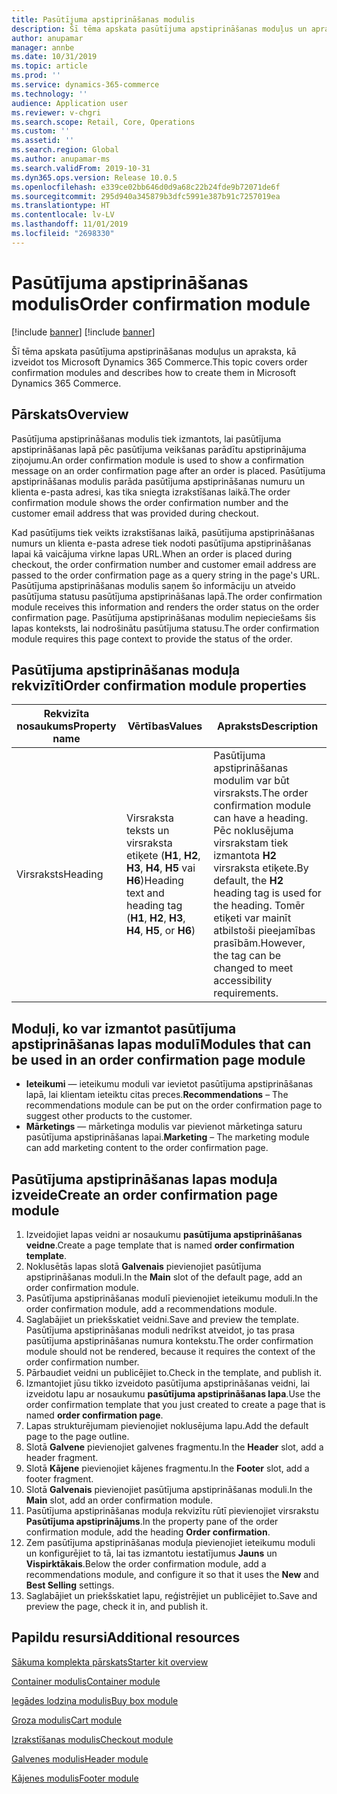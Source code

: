 ```yaml
---
title: Pasūtījuma apstiprināšanas modulis
description: Šī tēma apskata pasūtījuma apstiprināšanas moduļus un apraksta, kā izveidot tos Microsoft Dynamics 365 Commerce.
author: anupamar
manager: annbe
ms.date: 10/31/2019
ms.topic: article
ms.prod: ''
ms.service: dynamics-365-commerce
ms.technology: ''
audience: Application user
ms.reviewer: v-chgri
ms.search.scope: Retail, Core, Operations
ms.custom: ''
ms.assetid: ''
ms.search.region: Global
ms.author: anupamar-ms
ms.search.validFrom: 2019-10-31
ms.dyn365.ops.version: Release 10.0.5
ms.openlocfilehash: e339ce02bb646d0d9a68c22b24fde9b72071de6f
ms.sourcegitcommit: 295d940a345879b3dfc5991e387b91c7257019ea
ms.translationtype: HT
ms.contentlocale: lv-LV
ms.lasthandoff: 11/01/2019
ms.locfileid: "2698330"
---
```

# <a name="order-confirmation-module"></a><span data-ttu-id="4dcab-103">Pasūtījuma apstiprināšanas modulis</span><span class="sxs-lookup"><span data-stu-id="4dcab-103">Order confirmation module</span></span>

[!include [banner](includes/preview-banner.md)]
[!include [banner](includes/banner.md)]

<span data-ttu-id="4dcab-104">Šī tēma apskata pasūtījuma apstiprināšanas moduļus un apraksta, kā izveidot tos Microsoft Dynamics 365 Commerce.</span><span class="sxs-lookup"><span data-stu-id="4dcab-104">This topic covers order confirmation modules and describes how to create them in Microsoft Dynamics 365 Commerce.</span></span>

## <a name="overview"></a><span data-ttu-id="4dcab-105">Pārskats</span><span class="sxs-lookup"><span data-stu-id="4dcab-105">Overview</span></span>

<span data-ttu-id="4dcab-106">Pasūtījuma apstiprināšanas modulis tiek izmantots, lai pasūtījuma apstiprināšanas lapā pēc pasūtījuma veikšanas parādītu apstiprinājuma ziņojumu.</span><span class="sxs-lookup"><span data-stu-id="4dcab-106">An order confirmation module is used to show a confirmation message on an order confirmation page after an order is placed.</span></span> <span data-ttu-id="4dcab-107">Pasūtījuma apstiprināšanas modulis parāda pasūtījuma apstiprināšanas numuru un klienta e-pasta adresi, kas tika sniegta izrakstīšanas laikā.</span><span class="sxs-lookup"><span data-stu-id="4dcab-107">The order confirmation module shows the order confirmation number and the customer email address that was provided during checkout.</span></span>

<span data-ttu-id="4dcab-108">Kad pasūtījums tiek veikts izrakstīšanas laikā, pasūtījuma apstiprināšanas numurs un klienta e-pasta adrese tiek nodoti pasūtījuma apstiprināšanas lapai kā vaicājuma virkne lapas URL.</span><span class="sxs-lookup"><span data-stu-id="4dcab-108">When an order is placed during checkout, the order confirmation number and customer email address are passed to the order confirmation page as a query string in the page's URL.</span></span> <span data-ttu-id="4dcab-109">Pasūtījuma apstiprināšanas modulis saņem šo informāciju un atveido pasūtījuma statusu pasūtījuma apstiprināšanas lapā.</span><span class="sxs-lookup"><span data-stu-id="4dcab-109">The order confirmation module receives this information and renders the order status on the order confirmation page.</span></span> <span data-ttu-id="4dcab-110">Pasūtījuma apstiprināšanas modulim nepieciešams šis lapas konteksts, lai nodrošinātu pasūtījuma statusu.</span><span class="sxs-lookup"><span data-stu-id="4dcab-110">The order confirmation module requires this page context to provide the status of the order.</span></span>

## <a name="order-confirmation-module-properties"></a><span data-ttu-id="4dcab-111">Pasūtījuma apstiprināšanas moduļa rekvizīti</span><span class="sxs-lookup"><span data-stu-id="4dcab-111">Order confirmation module properties</span></span>

| <span data-ttu-id="4dcab-112">Rekvizīta nosaukums</span><span class="sxs-lookup"><span data-stu-id="4dcab-112">Property name</span></span> | <span data-ttu-id="4dcab-113">Vērtības</span><span class="sxs-lookup"><span data-stu-id="4dcab-113">Values</span></span> | <span data-ttu-id="4dcab-114">Apraksts</span><span class="sxs-lookup"><span data-stu-id="4dcab-114">Description</span></span> |
|---------------|--------|-------------|
| <span data-ttu-id="4dcab-115">Virsraksts</span><span class="sxs-lookup"><span data-stu-id="4dcab-115">Heading</span></span>       | <span data-ttu-id="4dcab-116">Virsraksta teksts un virsraksta etiķete (**H1**, **H2**, **H3**, **H4**, **H5** vai **H6**)</span><span class="sxs-lookup"><span data-stu-id="4dcab-116">Heading text and heading tag (**H1**, **H2**, **H3**, **H4**, **H5**, or **H6**)</span></span> | <span data-ttu-id="4dcab-117">Pasūtījuma apstiprināšanas modulim var būt virsraksts.</span><span class="sxs-lookup"><span data-stu-id="4dcab-117">The order confirmation module can have a heading.</span></span> <span data-ttu-id="4dcab-118">Pēc noklusējuma virsrakstam tiek izmantota **H2** virsraksta etiķete.</span><span class="sxs-lookup"><span data-stu-id="4dcab-118">By default, the **H2** heading tag is used for the heading.</span></span> <span data-ttu-id="4dcab-119">Tomēr etiķeti var mainīt atbilstoši pieejamības prasībām.</span><span class="sxs-lookup"><span data-stu-id="4dcab-119">However, the tag can be changed to meet accessibility requirements.</span></span> |

## <a name="modules-that-can-be-used-in-an-order-confirmation-page-module"></a><span data-ttu-id="4dcab-120">Moduļi, ko var izmantot pasūtījuma apstiprināšanas lapas modulī</span><span class="sxs-lookup"><span data-stu-id="4dcab-120">Modules that can be used in an order confirmation page module</span></span> 

- <span data-ttu-id="4dcab-121">**Ieteikumi** — ieteikumu moduli var ievietot pasūtījuma apstiprināšanas lapā, lai klientam ieteiktu citas preces.</span><span class="sxs-lookup"><span data-stu-id="4dcab-121">**Recommendations** – The recommendations module can be put on the order confirmation page to suggest other products to the customer.</span></span>
- <span data-ttu-id="4dcab-122">**Mārketings** — mārketinga modulis var pievienot mārketinga saturu pasūtījuma apstiprināšanas lapai.</span><span class="sxs-lookup"><span data-stu-id="4dcab-122">**Marketing** – The marketing module can add marketing content to the order confirmation page.</span></span>

## <a name="create-an-order-confirmation-page-module"></a><span data-ttu-id="4dcab-123">Pasūtījuma apstiprināšanas lapas moduļa izveide</span><span class="sxs-lookup"><span data-stu-id="4dcab-123">Create an order confirmation page module</span></span>

1. <span data-ttu-id="4dcab-124">Izveidojiet lapas veidni ar nosaukumu **pasūtījuma apstiprināšanas veidne**.</span><span class="sxs-lookup"><span data-stu-id="4dcab-124">Create a page template that is named **order confirmation template**.</span></span>
1. <span data-ttu-id="4dcab-125">Noklusētās lapas slotā **Galvenais** pievienojiet pasūtījuma apstiprināšanas moduli.</span><span class="sxs-lookup"><span data-stu-id="4dcab-125">In the **Main** slot of the default page, add an order confirmation module.</span></span>
1. <span data-ttu-id="4dcab-126">Pasūtījuma apstiprināšanas modulī pievienojiet ieteikumu moduli.</span><span class="sxs-lookup"><span data-stu-id="4dcab-126">In the order confirmation module, add a recommendations module.</span></span>
1. <span data-ttu-id="4dcab-127">Saglabājiet un priekšskatiet veidni.</span><span class="sxs-lookup"><span data-stu-id="4dcab-127">Save and preview the template.</span></span> <span data-ttu-id="4dcab-128">Pasūtījuma apstiprināšanas moduli nedrīkst atveidot, jo tas prasa pasūtījuma apstiprināšanas numura kontekstu.</span><span class="sxs-lookup"><span data-stu-id="4dcab-128">The order confirmation module should not be rendered, because it requires the context of the order confirmation number.</span></span>
1. <span data-ttu-id="4dcab-129">Pārbaudiet veidni un publicējiet to.</span><span class="sxs-lookup"><span data-stu-id="4dcab-129">Check in the template, and publish it.</span></span>
1. <span data-ttu-id="4dcab-130">Izmantojiet jūsu tikko izveidoto pasūtījuma apstiprināšanas veidni, lai izveidotu lapu ar nosaukumu **pasūtījuma apstiprināšanas lapa**.</span><span class="sxs-lookup"><span data-stu-id="4dcab-130">Use the order confirmation template that you just created to create a page that is named **order confirmation page**.</span></span>
1. <span data-ttu-id="4dcab-131">Lapas strukturējumam pievienojiet noklusējuma lapu.</span><span class="sxs-lookup"><span data-stu-id="4dcab-131">Add the default page to the page outline.</span></span>
1. <span data-ttu-id="4dcab-132">Slotā **Galvene** pievienojiet galvenes fragmentu.</span><span class="sxs-lookup"><span data-stu-id="4dcab-132">In the **Header** slot, add a header fragment.</span></span>
1. <span data-ttu-id="4dcab-133">Slotā **Kājene** pievienojiet kājenes fragmentu.</span><span class="sxs-lookup"><span data-stu-id="4dcab-133">In the **Footer** slot, add a footer fragment.</span></span>
1. <span data-ttu-id="4dcab-134">Slotā **Galvenais** pievienojiet pasūtījuma apstiprināšanas moduli.</span><span class="sxs-lookup"><span data-stu-id="4dcab-134">In the **Main** slot, add an order confirmation module.</span></span>
1. <span data-ttu-id="4dcab-135">Pasūtījuma apstiprināšanas moduļa rekvizītu rūtī pievienojiet virsrakstu **Pasūtījuma apstiprinājums**.</span><span class="sxs-lookup"><span data-stu-id="4dcab-135">In the property pane of the order confirmation module, add the heading **Order confirmation**.</span></span>
1. <span data-ttu-id="4dcab-136">Zem pasūtījuma apstiprināšanas moduļa pievienojiet ieteikumu moduli un konfigurējiet to tā, lai tas izmantotu iestatījumus **Jauns** un **Vispirktākais**.</span><span class="sxs-lookup"><span data-stu-id="4dcab-136">Below the order confirmation module, add a recommendations module, and configure it so that it uses the **New** and **Best Selling** settings.</span></span>
1. <span data-ttu-id="4dcab-137">Saglabājiet un priekšskatiet lapu, reģistrējiet un publicējiet to.</span><span class="sxs-lookup"><span data-stu-id="4dcab-137">Save and preview the page, check it in, and publish it.</span></span>

## <a name="additional-resources"></a><span data-ttu-id="4dcab-138">Papildu resursi</span><span class="sxs-lookup"><span data-stu-id="4dcab-138">Additional resources</span></span>

[<span data-ttu-id="4dcab-139">Sākuma komplekta pārskats</span><span class="sxs-lookup"><span data-stu-id="4dcab-139">Starter kit overview</span></span>](starter-kit-overview.md)

[<span data-ttu-id="4dcab-140">Container modulis</span><span class="sxs-lookup"><span data-stu-id="4dcab-140">Container module</span></span>](add-container-module.md)

[<span data-ttu-id="4dcab-141">Iegādes lodziņa modulis</span><span class="sxs-lookup"><span data-stu-id="4dcab-141">Buy box module</span></span>](add-buy-box.md)

[<span data-ttu-id="4dcab-142">Groza modulis</span><span class="sxs-lookup"><span data-stu-id="4dcab-142">Cart module</span></span>](add-cart-module.md)

[<span data-ttu-id="4dcab-143">Izrakstīšanas modulis</span><span class="sxs-lookup"><span data-stu-id="4dcab-143">Checkout module</span></span>](add-checkout-module.md)

[<span data-ttu-id="4dcab-144">Galvenes modulis</span><span class="sxs-lookup"><span data-stu-id="4dcab-144">Header module</span></span>](author-header-module.md)

[<span data-ttu-id="4dcab-145">Kājenes modulis</span><span class="sxs-lookup"><span data-stu-id="4dcab-145">Footer module</span></span>](author-footer-module.md)

